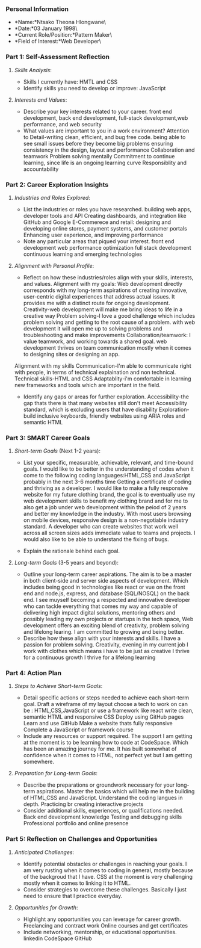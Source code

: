 

### Personal Information

- \*Name:\*Ntsako Theona Hlongwane\
- \*Date:\*03 January 1998\
- \*Current Role/Position:\*Pattern Maker\
- \*Field of Interest:\*Web Developer\

### Part 1: Self-Assessment Reflection

1. _Skills Analysis_:

   - Skills I currently have: HMTL and CSS
   - Identify skills you need to develop or improve: JavaScript

2. _Interests and Values_:

   - Describe your key interests related to your career.
     front end development, back end development, full-stack development,web performance, and web security
   - What values are important to you in a work environment?
     Attention to Detail-writing clean, efficient, and bug free code.
     being able to see small issues before they become big problems
     ensuring consistency in the design, layout and performance
     Collaboration and teamwork
     Problem solving mentally
     Commitment to continue learning, since life is an ongoing learning curve
     Responsiblity and accountability

### Part 2: Career Exploration Insights

1. _Industries and Roles Explored_:

   - List the industries or roles you have researched.
     building web apps, developer tools and API
     Creating dashboards, and integration like GitHub and Google
     E-Commerece and retail: designing and developing online stores, payment systems, and customer portals
     Enhancing user experience, and improving performance
   - Note any particular areas that piqued your interest.
     front end development
     web performance optimization
     full stack development
     continuous learning and emerging technologies

2. _Alignment with Personal Profile_:

   - Reflect on how these industries/roles align with your skills, interests, and values.
     Alignment with my goals: Web development directly corresponds with my long-term aspirations of creating innovative, user-centric digital experiences that address actual issues. It provides me with a distinct route for ongoing development.
     Creativity-web development will make me bring ideas to life in a creative way
     Problem solving-I love a good challenge which includes problem solving and getting to the root cause of a problem. with web development it will open me up to solving problems and troubleshooting and make improvements
     Collaboration/teamwork: I value teamwork, and working towards a shared goal. web development thrives on team communication mostly when it comes to designing sites or designing an app.

   Alignment with my skills
   Communication-I'm able to communicate right with people, in terms of technical explaination and non technical.
   Technical skills-HTML and CSS
   Adaptablity-i'm comfortable in learning new frameworks and tools which are important in the field.

   - Identify any gaps or areas for further exploration.
     Accessibility-the gap thats there is that many websites still don't meet Accessibility standard, which is excluding users that have disability
     Exploration-build inclusive keyboards, friendly websites using ARIA roles and semantic HTML

### Part 3: SMART Career Goals

1. _Short-term Goals_ (Next 1-2 years):

   - List your specific, measurable, achievable, relevant, and time-bound goals.
     I would like to be better in the understanding of codes when it come to the following coding languages:HTML,CSS and JavaScript probably in the next 3-6 months time
     Getting a certificate of coding and thriving as a developer.
     I would like to make a fully responsive website for my future clothing brand,
     the goal is to eventually use my web development skills to benefit my clothing brand and for me to also get a job under web development within the peiod of 2 years
     and better my knowledge in the industry. With most users browsing on mobile devices, responsive design is a non-negotiable industry standard. A developer who can create
     websites that work well across all screen sizes adds immediate value to teams and projects.
     I would also like to be able to understand the fixing of bugs.

   - Explain the rationale behind each goal.

2. _Long-term Goals_ (3-5 years and beyond):

   - Outline your long-term career aspirations.
     The aim is to be a master in both client-side and server side aspects of development. Which includes being good in technologies like react or vue on the front end and node.js, express, and database (SQL/NOSQL) on the back end.
     I see muyself becoming a respected and innovative developer who can tackle everything that comes my way and
     capable of delivering high impact digital solutions, mentoring others and possibly leading my own projects or startups in the tech space,
     Web development offers an exciting blend of creativity, problem solving and lifelong learing. I am committed to growing and being better.
   - Describe how these align with your interests and skills.
     I have a passion for problem solving.
     Creativity, evening in my current job I work with clothes which means i have to be just as creative
     I thrive for a continuous growth
     I thrive for a lifelong learning

### Part 4: Action Plan

1. _Steps to Achieve Short-term Goals_:

   - Detail specific actions or steps needed to achieve each short-term goal.
     Draft a wireframe of my layout
     choose a tech to work on can be : HTML,CSS,JavaScript or use a framework like react
     write clean, semantic HTML and responsive CSS
     Deploy using GitHub pages
     Learn and use GitHub
     Make a website thats fully responsive
     Complete a JavaScript or framework course
   - Include any resources or support required.
     The support I am getting at the moment is to be learning how to code at CodeSpace. Which has been an amazing journey for me.
     It has built somewhat of confidence when it comes to HTML, not perfect yet but I am getting somewhere.

2. _Preparation for Long-term Goals_:

   - Describe the preparations or groundwork necessary for your long-term aspirations.
     Master the basics which will help me in the building of HTML,CSS and JavaScript.
     Understand the coding langues in depth.
     Practicing br creating interactive projects
   - Consider additional skills, experiences, or qualifications needed.
     Back end development knowledge
     Testing and debugging skills
     Professional portfolio and online presence

### Part 5: Reflection on Challenges and Opportunities

1. _Anticipated Challenges_:

   - Identify potential obstacles or challenges in reaching your goals.
     I am very rusting when it comes to coding in general, mostly because of the backgroud that I have.
     CSS at the moment is very challenging mostly when it comes to linking it to HTML.
   - Consider strategies to overcome these challenges.
     Basically I just need to ensure that I practice everyday.

2. _Opportunities for Growth_:

   - Highlight any opportunities you can leverage for career growth.
     Freelancing and contract work
     Online courses and get certificates
   - Include networking, mentorship, or educational opportunities.
     linkedin
     CodeSpace
     GitHub
